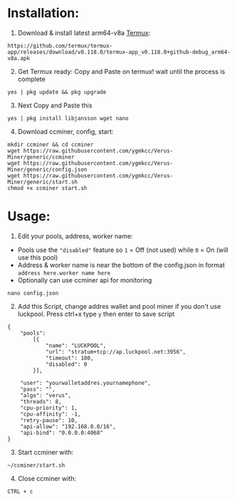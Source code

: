 # Installation:
1. Download & install latest arm64-v8a [Termux](https://github.com/termux/termux-app/releases/download/v0.118.0/termux-app_v0.118.0+github-debug_arm64-v8a.apk):
```
https://github.com/termux/termux-app/releases/download/v0.118.0/termux-app_v0.118.0+github-debug_arm64-v8a.apk
```
2. Get Termux ready:
Copy and Paste on termux! wait until the process is complete
```
yes | pkg update && pkg upgrade
```
3. Next Copy and Paste this
```
yes | pkg install libjansson wget nano
```
4. Download ccminer, config, start:
```
mkdir ccminer && cd ccminer
wget https://raw.githubusercontent.com/ygmkcc/Verus-Miner/generic/ccminer
wget https://raw.githubusercontent.com/ygmkcc/Verus-Miner/generic/config.json
wget https://raw.githubusercontent.com/ygmkcc/Verus-Miner/generic/start.sh
chmod +x ccminer start.sh
```
# Usage:

1. Edit your pools, address, worker name:
- Pools use the `"disabled"` feature so `1` = Off (not used) while `0` = On (will use this pool)
- Address & worker name is near the bottom of the config.json in format `address here.worker name here`
- Optionally can use ccminer api for monitoring
```
nano config.json
```
2. Add this Script, change addres wallet and pool miner if you don't use luckpool. Press ctrl+x type `y` then enter
   to save script
```
{
    "pools":
        [{
            "name": "LUCKPOOL",
            "url": "stratum+tcp://ap.luckpool.net:3956",
            "timeout": 180,
            "disabled": 0
        }],
 
    "user": "yourwalletaddres.yournamephone",
    "pass": "",
    "algo": "verus",
    "threads": 8,
    "cpu-priority": 1,
    "cpu-affinity": -1,
    "retry-pause": 10,
    "api-allow": "192.168.0.0/16",
    "api-bind": "0.0.0.0:4068"
}
```
3. Start ccminer with:
```
~/ccminer/start.sh
```
4. Close ccminer with:
```
CTRL + c
```
